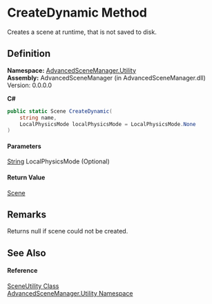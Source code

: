 # CreateDynamic Method

Creates a scene at runtime, that is not saved to disk.

## Definition

**Namespace:** [AdvancedSceneManager.Utility](N_AdvancedSceneManager_Utility.md)\
**Assembly:** AdvancedSceneManager (in AdvancedSceneManager.dll) Version: 0.0.0.0

**C#**

```c#
public static Scene CreateDynamic(
	string name,
	LocalPhysicsMode localPhysicsMode = LocalPhysicsMode.None
)
```

#### Parameters

&#x20; [String](https://learn.microsoft.com/dotnet/api/system.string)   LocalPhysicsMode  (Optional)&#x20;

#### Return Value

[Scene](T_AdvancedSceneManager_Models_Scene.md)

## Remarks

Returns null if scene could not be created.

## See Also

#### Reference

[SceneUtility Class](T_AdvancedSceneManager_Utility_SceneUtility.md)\
[AdvancedSceneManager.Utility Namespace](N_AdvancedSceneManager_Utility.md)
